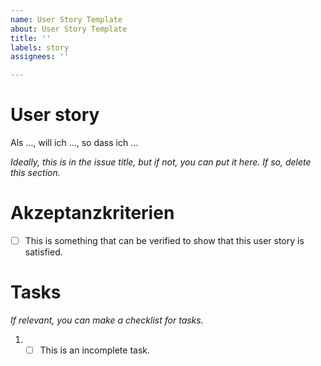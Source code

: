 ```yaml
---
name: User Story Template
about: User Story Template
title: ''
labels: story
assignees: ''

---
```


# User story
Als ..., will ich ..., so dass ich ...

*Ideally, this is in the issue title, but if not, you can put it here. If so, delete this section.*

# Akzeptanzkriterien

- [ ] This is something that can be verified to show that this user story is satisfied.

# Tasks
*If relevant, you can make a checklist for tasks.*

1. - [ ] This is an incomplete task.
